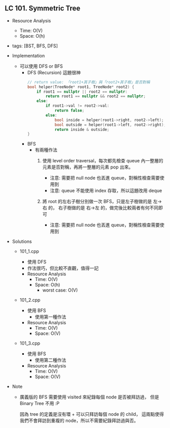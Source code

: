 ## LC 101. Symmetric Tree
- Resource Analysis
    - Time: O(V)
    - Space: O(h)

- tags: [BST, BFS, DFS]

- Implementation
    - 可以使用 DFS or BFS
        - DFS (Recursion) 這題很神
            ```C++
            // return value: 「root1+其子樹」與「root2+其子樹」是否對稱
            bool helper(TreeNode* root1, TreeNode* root2) {
                if root1 == nullptr || root2 == nullptr:
                    return root1 == nullptr && root2 == nullptr;
                else: 
                    if root1->val != root2->val:
                        return false;
                    else:
                        bool inside = helper(root1->right, root2->left);
                        bool outside = helper(root1->left, root2->right);
                        return inside & outside;
            }
            ```    
        - BFS 
            - 有兩種作法
                1.  使用 level order traversal，每次都先檢查 queue 內一整層的
                    元素是否對稱，再將一整層的元素 pop 出來。
                    - 注意: 需要把 null node 也丟進 queue，對稱性檢查需要使用到
                    - 注意: queue 不能使用 index 存取，所以這題改用 deque 

                2.  將 root 的左右子樹分別做一次 BFS，只是左子樹做的是 左->右 的，
                    右子樹做的是 右->左 的，做完後比較兩者有何不同即可
                    - 注意: 需要把 null node 也丟進 queue，對稱性檢查需要使用到        

- Solutions
    - 101_1.cpp
        - 使用 DFS
        - 作法很巧，但比較不直觀，值得一記
        - Resource Analysis
            - Time: O(V)
            - Space: O(h)
                - worst case: O(V)
             
    - 101_2.cpp
        - 使用 BFS 
            - 使用第一種作法
        - Resource Analysis
            - Time: O(V)
            - Space: O(V)
 
    - 101_3.cpp
        - 使用 BFS
            - 使用第二種作法
        - Resource Analysis
            - Time: O(V)
            - Space: O(V)   

- Note
    - 廣義版的 BFS 需要使用 visited 來紀錄每個 node 是否被拜訪過，
      但是 Binary Tree 不用 :P

      因為 tree 的定義是沒有環 + 可以只拜訪每個 node 的 child，
      這兩點使得我們不會拜訪到重複的 node，所以不需要紀錄拜訪過與否。 